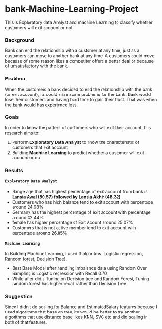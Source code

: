 # bank-Machine-Learning-Project
This is Exploratory data Analyst and machine Learning to classify whether customers will exit account or not

### Background
Bank can end the relationship with a customer at any time, just as a customers can move to another bank at any time. A customers could move because of some reason likes a competitor offers a better deal or because of unsatisfactory with the bank.

### Problem
When the customers a bank decided to end the relationship with the bank (or exit account), its could arise some problems for the bank. Bank would lose their customers and having hard time to gain their trust. That was when the bank would has experience loss.

### Goals
In order to know the pattern of customers who will exit their account, this research aims to:
1. Perform **Exploratory Data Analyst** to know the characteristic of customers that exit account
2. Building **Machine Learning** to predict whether a customer will exit account or no

### Results
#### `Exploratory Data Analyst`
- Range age that has highest percentage of exit account from bank is **Lansia Awal (50.57) followed by Lansia Akhir (48.32)**
- Customers who has high balance tend to exit account with percentage around 24.98%
- Germany has the highest percentage of exit account with percentage around 32.44%
- female has higher percentage of Exit Acount around 25.07%
- Customers that is not active member tend to exit account with percentage aroung 26.85%

#### `Machine Learning`
In Building Machine Learning, I used 3 algoritms (Logistic regression, Random forest, Decision Tree). 
- Best Base Model after handling imbalance data using Random Over Sampling is Logistic regression with Recall 0.70
- While after did a Tuning on Decision tree and Random Forest, Tuning random forest has higher recall rather than Decision Tree

### Suggestion
Since I didn't do scaling for Balance and EstimatedSalary features because I used algorithms that base on tree, its would be better to try another algorithms that use distance base likes KNN, SVC etc and did scaling in both of that features.
